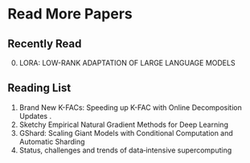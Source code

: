 # Read More Papers

## Recently Read

0. LORA: LOW-RANK ADAPTATION OF LARGE LANGUAGE MODELS

## Reading List

1. Brand New K-FACs: Speeding up K-FAC with Online Decomposition Updates .
2. Sketchy Empirical Natural Gradient Methods for Deep Learning
3. GShard: Scaling Giant Models with Conditional Computation and Automatic Sharding
4. Status, challenges and trends of data‐intensive supercomputing